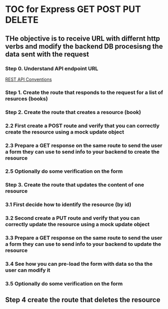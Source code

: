 # TOC for Express GET POST PUT DELETE

## THe objective is to receive URL with differnt http verbs and modify the backend DB procesisng the data sent with the request

### Step 0. Understand API endpoint URL
[REST API Conventions](https://www.vinaysahni.com/best-practices-for-a-pragmatic-restful-api)


### Step 1. Create the route that responds to the request for a list of resurces (books)


### Step 2. Create the route that creates a resource (book)

 ### 2.2 First create a POST route and verify that you can correctly create the resource using a mock update object

 ### 2.3 Prepare a GET response on the same route to send the user a form they can use to send info to your backend to create the resource

 ### 2.5 Optionally do some verification on the form 


### Step 3. Create the route that updates the content of one resource
 
 ### 3.1 First decide how to identify the resource (by id)

 ### 3.2 Second create a PUT route and verify that you can correctly update the resource using a mock update object

 ### 3.3 Prepare a GET response on the same route to send the user a form they can use to send info to your backend to update the resource

 ### 3.4 See how you can pre-load the form with data so tha the user can modify it

 ### 3.5 Optionally do some verification on the form 


## Step 4 create the route that deletes the resource
